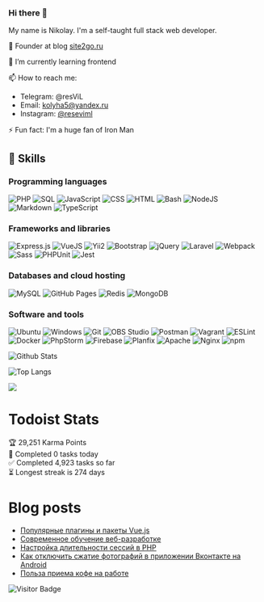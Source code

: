 ### Hi there 👋

My name is Nikolay. I'm a self-taught full stack web developer.

🧭 Founder at blog [site2go.ru](https://site2go.ru/)

🌱 I’m currently learning frontend

📫 How to reach me:
- Telegram: @resViL
- Email: [kolyha5@yandex.ru](mailto:kolyha5@yandex.ru)
- Instagram: [@reseviml](https://www.instagram.com/reseviml/)

⚡ Fun fact: I'm a huge fan of Iron Man


## 🌱 Skills
### Programming languages
![PHP](https://img.shields.io/badge/PHP-%23777BB4.svg?logo=php&logoColor=white)
![SQL](https://img.shields.io/badge/SQL%20-%23025E8C.svg?logo=amazon-dynamodb&logoColor=white)
![JavaScript](https://img.shields.io/badge/JavaScript%20-%23F7DF1E.svg?logo=javascript&logoColor=black)
![CSS](https://img.shields.io/badge/CSS%20-%231572B6.svg?logo=css3&logoColor=white)
![HTML](https://img.shields.io/badge/HTML%20-%23E34F26.svg?logo=html5&logoColor=white)
![Bash](https://img.shields.io/badge/Bash%20-%23121011.svg?logo=gnu-bash&logoColor=white)
![NodeJS](https://img.shields.io/badge/Node.js%20-%2343853D.svg?logo=node.js&logoColor=white)
![Markdown](https://img.shields.io/badge/Markdown-%23000000.svg?logo=markdown&logoColor=white)
![TypeScript](https://img.shields.io/badge/TypeScript%20-%23007ACC.svg?logo=typescript&logoColor=white)

### Frameworks and libraries
![Express.js](https://img.shields.io/badge/Express.js%20-%23404d59.svg?logo=express&logoColor=white)
![VueJS](https://img.shields.io/badge/VueJS-%2335495e.svg?logo=vue-dot-js&logoColor=white)
![Yii2](https://img.shields.io/badge/-Yii2-00979D?logo=yii2&logoColor=white)
![Bootstrap](https://img.shields.io/badge/-bootstrap-%23563D7C.svg?logo=bootstrap&logoColor=white)
![jQuery](https://img.shields.io/badge/-jQuery-%230769AD.svg?logo=jquery&logoColor=white)
![Laravel](https://img.shields.io/badge/-Laravel-%23FF2D20.svg?logo=laravel&logoColor=white)
![Webpack](https://img.shields.io/badge/-Webpack-%238DD6F9.svg?logo=webpack&logoColor=white)
![Sass](https://img.shields.io/badge/Sass%20-hotpink.svg?logo=SASS&logoColor=white)
![PHPUnit](https://img.shields.io/badge/PHPUnit%20-%23366488.svg?logo=jekyll&logoColor=white)
![Jest](https://img.shields.io/badge/-Jest-%23C21325?logo=jest&logoColor=white)

### Databases and cloud hosting
![MySQL](https://img.shields.io/badge/MySQL-%2300f.svg?logo=mysql&logoColor=white)
![GitHub Pages](https://img.shields.io/badge/GitHub%20Pages-%23327FC7.svg?logo=github&logoColor=white)
![Redis](https://img.shields.io/badge/Redis-%23DD0031.svg?logo=redis&logoColor=white)
![MongoDB](https://img.shields.io/badge/MongoDB-%234ea94b.svg?logo=mongodb&logoColor=white)

### Software and tools
![Ubuntu](https://img.shields.io/badge/-Ubuntu-E95420?logo=ubuntu&logoColor=white)
![Windows](https://img.shields.io/badge/-Windows-0078D6?logo=windows&logoColor=white)
![Git](https://img.shields.io/badge/Git%20-%23F05033.svg?logo=git&logoColor=white)
![OBS Studio](https://img.shields.io/badge/-OBS%20Studio-302E31?logo=obs-studio&logoColor=white)
![Postman](https://img.shields.io/badge/Postman-FF6C37?logo=postman&logoColor=white)
![Vagrant](https://img.shields.io/badge/vagrant-%231563FF.svg?logo=vagrant&logoColor=white)
![ESLint](https://img.shields.io/badge/ESLint-4B3263?logo=eslint&logoColor=white)
![Docker](https://img.shields.io/badge/docker-%230db7ed.svg?logo=docker&logoColor=white)
![PhpStorm](https://img.shields.io/badge/phpstorm-143?logo=phpstorm&logoColor=black&color=black&labelColor=darkorchid)
![Firebase](https://img.shields.io/badge/-FireBase-F7B93E?logo=firebase&logoColor=white)
![Planfix](https://img.shields.io/badge/Planfix-green?logo=planfix&logoColor=white)
![Apache](https://img.shields.io/badge/apache-%23D42029.svg?logo=apache&logoColor=white)
![Nginx](https://img.shields.io/badge/nginx-%23009639.svg?logo=nginx&logoColor=white)
![npm](https://img.shields.io/badge/-NPM-CB3837?logo=npm&logoColor=white)


![Github Stats](https://github-readme-stats.vercel.app/api?username=resev-dev&count_private=true&show_icons=true&include_all_commits=true)

![Top Langs](https://github-readme-stats.vercel.app/api/top-langs/?username=resev-dev&hide=TeX&layout=compact)

![](https://github-readme-stats.vercel.app/api/pin/?username=resev-dev&repo=js-app-game-block)

# Todoist Stats

<!-- TODO-IST:START -->
🏆  29,251 Karma Points           
🌸  Completed 0 tasks today           
✅  Completed 4,923 tasks so far           
⏳  Longest streak is 274 days
<!-- TODO-IST:END -->

# Blog posts
<!-- BLOG-POST-LIST:START -->
- [Популярные плагины и пакеты Vue.js](https://site2go.ru/article/populyarnye-plaginy-i-pakety-vue.js)
- [Современное обучение веб-разработке](https://site2go.ru/article/sovremennoe-obuchenie-veb-razrabotke)
- [Настройка длительности сессий в PHP](https://site2go.ru/article/nastrojka-dlitelnosti-sessij-v-php)
- [Как отключить сжатие фотографий в приложении Вконтакте на Android](https://site2go.ru/article/kak-otklyuchit-szhatie-fotografij-v-prilozhenii-vkontakte-na-android)
- [Польза приема кофе на работе](https://site2go.ru/article/polza-priema-kofe-na-rabote)
<!-- BLOG-POST-LIST:END -->

![Visitor Badge](https://visitor-badge.laobi.icu/badge?page_id=redev-dev.resev-dev)

<!--
**resev-dev/resev-dev** is a ✨ _special_ ✨ repository because its `README.md` (this file) appears on your GitHub profile.

Here are some ideas to get you started:

- 🔭 I’m currently working on ...
- 🌱 I’m currently learning ...
- 👯 I’m looking to collaborate on ...
- 🤔 I’m looking for help with ...
- 💬 Ask me about ...
- 📫 How to reach me: ...
- 😄 Pronouns: ...
- ⚡ Fun fact: ...
-->
